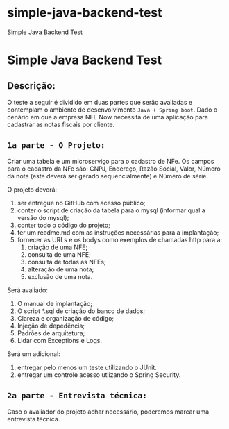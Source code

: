 # simple-java-backend-test
Simple Java Backend Test

# Simple Java Backend Test

## Descrição:

O teste a seguir é dividido em duas partes que serão avaliadas e contemplam o 
ambiente de desenvolvimento `Java + Spring boot`. Dado o cenário em que a empresa 
NFE Now necessita de uma aplicação para cadastrar as notas fiscais por cliente.


## `1a parte - O Projeto:`

Criar uma tabela e um microserviço para o cadastro de NFe. Os campos para o cadastro 
da NFe são: CNPJ, Endereço, Razão Social, Valor, Número da nota (este deverá ser gerado 
sequencialmente) e Número de série.

O projeto deverá:
1) ser entregue no GitHub com acesso público;
2) conter o script de criação da tabela para o mysql (informar qual a versão do mysql);
3) conter todo o código do projeto;
4) ter um readme.md com as instruções necessárias para a implantação;
5) fornecer as URLs e os bodys como exemplos de chamadas http para a:
   1) criação de uma NFE;
   2) consulta de uma NFE;
   3) consulta de todas as NFEs;
   4) alteração de uma nota;
   5) exclusão de uma nota.

Será avaliado:
1) O manual de implantação;
2) O script *.sql de criação do banco de dados;
3) Clareza e organização de código;
4) Injeção de depedência;
5) Padrões de arquitetura;
6) Lidar com Exceptions e Logs.

Será um adicional:
1) entregar pelo menos um teste utilizando o JUnit.
2) entregar um controle acesso utlizando o Spring Security.

## `2a parte - Entrevista técnica:`

Caso o avaliador do projeto achar necessário, poderemos marcar uma entrevista técnica.
